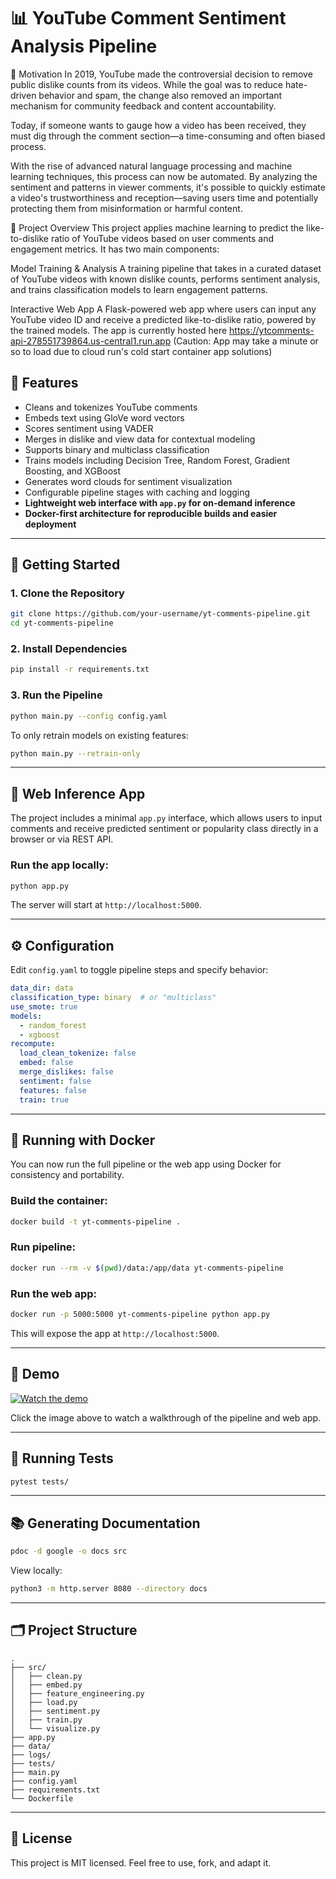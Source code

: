 # 📊 YouTube Comment Sentiment Analysis Pipeline

🧠 Motivation
In 2019, YouTube made the controversial decision to remove public dislike counts from its videos. While the goal was to reduce hate-driven behavior and spam, the change also removed an important mechanism for community feedback and content accountability.

Today, if someone wants to gauge how a video has been received, they must dig through the comment section—a time-consuming and often biased process.

With the rise of advanced natural language processing and machine learning techniques, this process can now be automated. By analyzing the sentiment and patterns in viewer comments, it's possible to quickly estimate a video's trustworthiness and reception—saving users time and potentially protecting them from misinformation or harmful content.

🧪 Project Overview
This project applies machine learning to predict the like-to-dislike ratio of YouTube videos based on user comments and engagement metrics. It has two main components:

Model Training & Analysis
A training pipeline that takes in a curated dataset of YouTube videos with known dislike counts, performs sentiment analysis, and trains classification models to learn engagement patterns.

Interactive Web App
A Flask-powered web app where users can input any YouTube video ID and receive a predicted like-to-dislike ratio, powered by the trained models. The app is currently hosted here https://ytcomments-api-278551739864.us-central1.run.app 
(Caution: App may take a minute or so to load due to cloud run's cold start container app solutions)

## 🔧 Features

- Cleans and tokenizes YouTube comments  
- Embeds text using GloVe word vectors  
- Scores sentiment using VADER  
- Merges in dislike and view data for contextual modeling  
- Supports binary and multiclass classification  
- Trains models including Decision Tree, Random Forest, Gradient Boosting, and XGBoost  
- Generates word clouds for sentiment visualization  
- Configurable pipeline stages with caching and logging  
- **Lightweight web interface with `app.py` for on-demand inference**  
- **Docker-first architecture for reproducible builds and easier deployment**

---

## 🚀 Getting Started

### 1. Clone the Repository

```bash
git clone https://github.com/your-username/yt-comments-pipeline.git
cd yt-comments-pipeline
```

### 2. Install Dependencies

```bash
pip install -r requirements.txt
```

### 3. Run the Pipeline

```bash
python main.py --config config.yaml
```

To only retrain models on existing features:

```bash
python main.py --retrain-only
```

---

## 🧠 Web Inference App

The project includes a minimal `app.py` interface, which allows users to input comments and receive predicted sentiment or popularity class directly in a browser or via REST API.

### Run the app locally:

```bash
python app.py
```

The server will start at `http://localhost:5000`.

---

## ⚙️ Configuration

Edit `config.yaml` to toggle pipeline steps and specify behavior:

```yaml
data_dir: data
classification_type: binary  # or "multiclass"
use_smote: true
models:
  - random_forest
  - xgboost
recompute:
  load_clean_tokenize: false
  embed: false
  merge_dislikes: false
  sentiment: false
  features: false
  train: true
```

---

## 🐳 Running with Docker

You can now run the full pipeline or the web app using Docker for consistency and portability.

### Build the container:

```bash
docker build -t yt-comments-pipeline .
```

### Run pipeline:

```bash
docker run --rm -v $(pwd)/data:/app/data yt-comments-pipeline
```

### Run the web app:

```bash
docker run -p 5000:5000 yt-comments-pipeline python app.py
```

This will expose the app at `http://localhost:5000`.

---

## 🎥 Demo

[![Watch the demo](https://img.youtube.com/vi/wyLxvtEMfV8/0.jpg)](https://www.youtube.com/watch?v=wyLxvtEMfV8)

Click the image above to watch a walkthrough of the pipeline and web app.


---

## 🧪 Running Tests

```bash
pytest tests/
```

---

## 📚 Generating Documentation

```bash
pdoc -d google -o docs src
```

View locally:

```bash
python3 -m http.server 8080 --directory docs
```

---

## 🗂 Project Structure

```
.
├── src/
│   ├── clean.py
│   ├── embed.py
│   ├── feature_engineering.py
│   ├── load.py
│   ├── sentiment.py
│   ├── train.py
│   └── visualize.py
├── app.py
├── data/
├── logs/
├── tests/
├── main.py
├── config.yaml
├── requirements.txt
└── Dockerfile
```


---



## 📌 License

This project is MIT licensed. Feel free to use, fork, and adapt it.
